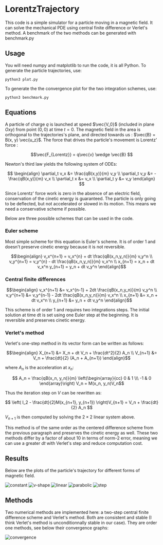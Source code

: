 # LorentzTrajectory

This code is a simple simulator for a particle moving in a magnetic field. It can solve the mechanical PDE using central finite difference or Verlet's method. A benchmark of the two methods can be generated with benchmark.py

## Usage

You will need numpy and matplotlib to run the code, it is all Python. To generate the particle trajectories, use:

    python3 plot.py

To generate the the convergence plot for the two integration schemes, use:

    python3 benchmark.py

## Equations

A particle of charge $q$ is launched at speed $\vec{V_0}$ (included in plane $Oxy$) from point $(0, 0)$ at time $t=0$. The magnetic field in the area is orthogonal to the trajectories's plane, and directed towards us : $\vec{B} = B(x, y) \vec{u_z}$. The force that drives the particle's movement is Lorentz' force : 

$$\vec{F_{Lorentz}} = q\vec{v} \wedge \vec{B} $$


Newton's third law yields the following system of ODEs:

$$ \begin{align}
    \partial_t v_x &= \frac{qB(x,y)}{m} v_y \\
    \partial_t v_y &= -\frac{qB(x,y)}{m} v_x \\
    \partial_t x &= v_x \\
    \partial_t y &= v_y
    \end{align} $$

Since Lorentz' force work is zero in the absence of an electric field, conservation of the cinetic energy is guaranteed. The particle is only going to be deflected, but not accelerated or slowed in its motion. This means we need a conservative scheme if possible.

Below are three possible schemes that can be used in the code.

### Euler scheme

Most simple scheme for this equation is Euler's scheme. It is of order 1 and doesn't preserve cinetic energy because it is not reversible.

$$\begin{align}
    v_x^{n+1} = v_x^{n} + dt \frac{qB(x_n,y_n)}{m} v_y^n \\
    v_y^{n+1} = v_y^{n} - dt \frac{qB(x_n,y_n)}{m} v_x^n \\
    x_{n+1} = x_n + dt v_x^n
    y_{n+1} = y_n + dt v_y^n
\end{align}$$

### Central finite differences

$$\begin{align}
    v_x^{n+1} &= v_x^{n-1} + 2dt \frac{qB(x_n,y_n)}{m} v_y^n \\
    v_y^{n+1} &= v_y^{n-1} - 2dt \frac{qB(x_n,y_n)}{m} v_x^n \\
    x_{n+1} &= x_n + dt v_x^n \\
    y_{n+1} &= y_n + dt v_y^n
\end{align}$$

This scheme is of order 1 and requires two integrations steps. The initial solution at time dt is set using one Euler step at the beginning. It is reversible and preserves cinetic energy.

### Verlet's method

Verlet's one-step method in its vector form can be written as follows:

$$\begin{align}
    X_{n+1} &= X_n + dt V_n + \frac{dt^2}{2} A_n \\
    V_{n+1} &= V_n + \frac{dt}{2} (A_n + A_{n+1})
\end{align}$$

where $A_n$ is the acceleration at $x_n$: 

$$ A_n = \frac{qB(x_n, y_n)}{m} \left(\begin{array}{cc} 0 & 1 \\\ -1 & 0 \end{array}\right) V_n = M(x_n, y_n)V_n$$

Thus the iteration step on $V$ can be rewritten as:

$$ \left( I_2 - \frac{dt}{2}M(x_{n+1}, y_{n+1}) \right)V_{n+1} = V_n + \frac{dt}{2} A_n $$

$V_{n+1}$ is then computed by solving the $2 \times 2$ linear system above.

This method is of the same order as the centered difference scheme from the previous paragraph and preserves the cinetic energy as well. These two methods differ by a factor of about $10$ in terms of norm-2 error, meaning we can use a greater $dt$ with Verlet's step and reduce computation cost.

## Results

Below are the plots of the particle's trajectory for different forms of magnetic field.

![constant](./figures/constant_field.png)
![v-shape](./figures/v-shape_field.png)
![linear](./figures/linear_field.png)
![parabolic](./figures/parabolic_field.png)
![step](./figures/step_field.png)

## Methods

Two numerical methods are implemented here: a two-step central finite difference scheme and Verlet's method. Both are consistent and stable (I think Verlet's method is unconditionnally stable in our case). They are order one methods, see below their convergence graphs:

![convergence](./convergence.png)